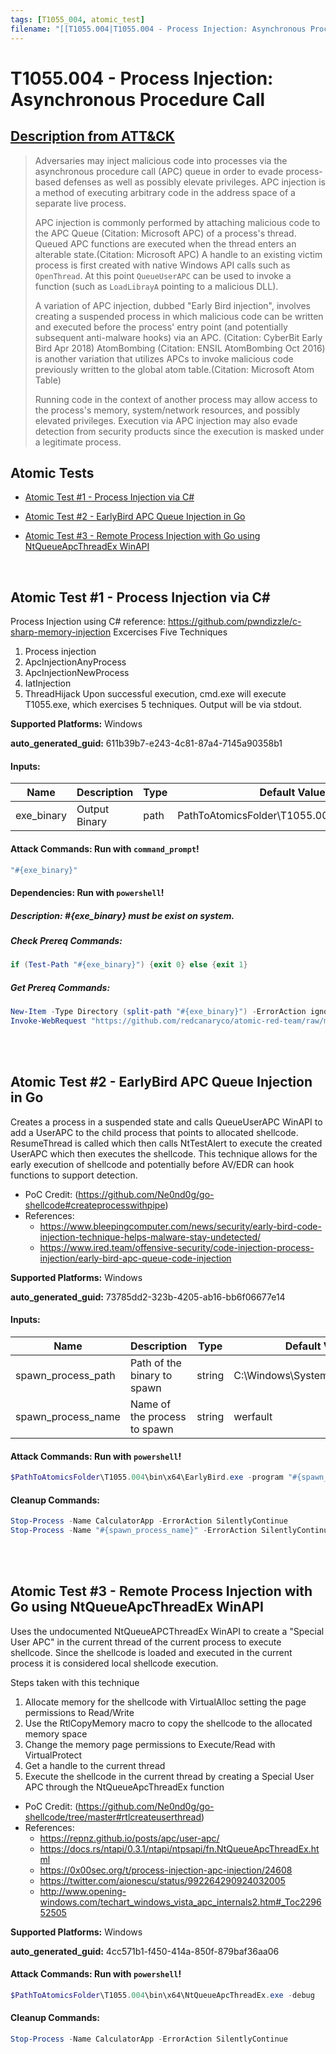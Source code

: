 ```yaml
---
tags: [T1055_004, atomic_test]
filename: "[[T1055.004|T1055.004 - Process Injection: Asynchronous Procedure Call]]"
---
```


# T1055.004 - Process Injection: Asynchronous Procedure Call
## [Description from ATT&CK](https://attack.mitre.org/techniques/T1055/004)
<blockquote>Adversaries may inject malicious code into processes via the asynchronous procedure call (APC) queue in order to evade process-based defenses as well as possibly elevate privileges. APC injection is a method of executing arbitrary code in the address space of a separate live process. 

APC injection is commonly performed by attaching malicious code to the APC Queue (Citation: Microsoft APC) of a process's thread. Queued APC functions are executed when the thread enters an alterable state.(Citation: Microsoft APC) A handle to an existing victim process is first created with native Windows API calls such as <code>OpenThread</code>. At this point <code>QueueUserAPC</code> can be used to invoke a function (such as <code>LoadLibrayA</code> pointing to a malicious DLL). 

A variation of APC injection, dubbed "Early Bird injection", involves creating a suspended process in which malicious code can be written and executed before the process' entry point (and potentially subsequent anti-malware hooks) via an APC. (Citation: CyberBit Early Bird Apr 2018) AtomBombing (Citation: ENSIL AtomBombing Oct 2016) is another variation that utilizes APCs to invoke malicious code previously written to the global atom table.(Citation: Microsoft Atom Table)

Running code in the context of another process may allow access to the process's memory, system/network resources, and possibly elevated privileges. Execution via APC injection may also evade detection from security products since the execution is masked under a legitimate process. </blockquote>

## Atomic Tests

- [Atomic Test #1 - Process Injection via C#](#atomic-test-1---process-injection-via-c)

- [Atomic Test #2 - EarlyBird APC Queue Injection in Go](#atomic-test-2---earlybird-apc-queue-injection-in-go)

- [Atomic Test #3 - Remote Process Injection with Go using NtQueueApcThreadEx WinAPI](#atomic-test-3---remote-process-injection-with-go-using-ntqueueapcthreadex-winapi)


<br/>

## Atomic Test #1 - Process Injection via C#
Process Injection using C#
reference: https://github.com/pwndizzle/c-sharp-memory-injection
Excercises Five Techniques
1. Process injection
2. ApcInjectionAnyProcess
3. ApcInjectionNewProcess
4. IatInjection
5. ThreadHijack
Upon successful execution, cmd.exe will execute T1055.exe, which exercises 5 techniques. Output will be via stdout.

**Supported Platforms:** Windows


**auto_generated_guid:** 611b39b7-e243-4c81-87a4-7145a90358b1





#### Inputs:
| Name | Description | Type | Default Value |
|------|-------------|------|---------------|
| exe_binary | Output Binary | path | PathToAtomicsFolder&#92;T1055.004&#92;bin&#92;T1055.exe|


#### Attack Commands: Run with `command_prompt`! 


```cmd
"#{exe_binary}"
```




#### Dependencies:  Run with `powershell`!
##### Description: #{exe_binary} must be exist on system.
##### Check Prereq Commands:
```powershell
if (Test-Path "#{exe_binary}") {exit 0} else {exit 1}
```
##### Get Prereq Commands:
```powershell
New-Item -Type Directory (split-path "#{exe_binary}") -ErrorAction ignore | Out-Null
Invoke-WebRequest "https://github.com/redcanaryco/atomic-red-team/raw/master/atomics/T1055.004/bin/T1055.exe" -OutFile "#{exe_binary}"
```




<br/>
<br/>

## Atomic Test #2 - EarlyBird APC Queue Injection in Go
Creates a process in a suspended state and calls QueueUserAPC WinAPI to add a UserAPC to the child process that points to allocated shellcode. 
ResumeThread is called which then calls NtTestAlert to execute the created UserAPC which then executes the shellcode.
This technique allows for the early execution of shellcode and potentially before AV/EDR can hook functions to support detection.
- PoC Credit: (https://github.com/Ne0nd0g/go-shellcode#createprocesswithpipe)
- References: 
  - https://www.bleepingcomputer.com/news/security/early-bird-code-injection-technique-helps-malware-stay-undetected/
  - https://www.ired.team/offensive-security/code-injection-process-injection/early-bird-apc-queue-code-injection

**Supported Platforms:** Windows


**auto_generated_guid:** 73785dd2-323b-4205-ab16-bb6f06677e14





#### Inputs:
| Name | Description | Type | Default Value |
|------|-------------|------|---------------|
| spawn_process_path | Path of the binary to spawn | string | C:&#92;Windows&#92;System32&#92;werfault.exe|
| spawn_process_name | Name of the process to spawn | string | werfault|


#### Attack Commands: Run with `powershell`! 


```powershell
$PathToAtomicsFolder\T1055.004\bin\x64\EarlyBird.exe -program "#{spawn_process_path}" -debug
```

#### Cleanup Commands:
```powershell
Stop-Process -Name CalculatorApp -ErrorAction SilentlyContinue
Stop-Process -Name "#{spawn_process_name}" -ErrorAction SilentlyContinue
```





<br/>
<br/>

## Atomic Test #3 - Remote Process Injection with Go using NtQueueApcThreadEx WinAPI
Uses the undocumented NtQueueAPCThreadEx WinAPI to create a "Special User APC" in the current thread of the current process to execute shellcode. 
Since the shellcode is loaded and executed in the current process it is considered local shellcode execution.

Steps taken with this technique
1. Allocate memory for the shellcode with VirtualAlloc setting the page permissions to Read/Write
2. Use the RtlCopyMemory macro to copy the shellcode to the allocated memory space
3. Change the memory page permissions to Execute/Read with VirtualProtect
4. Get a handle to the current thread
5. Execute the shellcode in the current thread by creating a Special User APC through the NtQueueApcThreadEx function

- PoC Credit: (https://github.com/Ne0nd0g/go-shellcode/tree/master#rtlcreateuserthread)
- References:
  - https://repnz.github.io/posts/apc/user-apc/
  - https://docs.rs/ntapi/0.3.1/ntapi/ntpsapi/fn.NtQueueApcThreadEx.html
  - https://0x00sec.org/t/process-injection-apc-injection/24608
  - https://twitter.com/aionescu/status/992264290924032005
  - http://www.opening-windows.com/techart_windows_vista_apc_internals2.htm#_Toc229652505

**Supported Platforms:** Windows


**auto_generated_guid:** 4cc571b1-f450-414a-850f-879baf36aa06






#### Attack Commands: Run with `powershell`! 


```powershell
$PathToAtomicsFolder\T1055.004\bin\x64\NtQueueApcThreadEx.exe -debug
```

#### Cleanup Commands:
```powershell
Stop-Process -Name CalculatorApp -ErrorAction SilentlyContinue
```





<br/>
